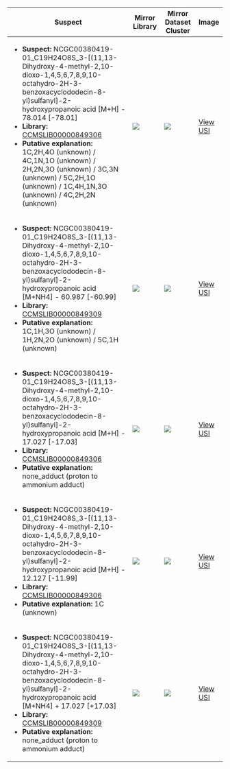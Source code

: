Suspect | Mirror Library | Mirror Dataset Cluster | Image
--- | --- | --- | ---
<ul><li><b>Suspect:</b> NCGC00380419-01_C19H24O8S_3-[(11,13-Dihydroxy-4-methyl-2,10-dioxo-1,4,5,6,7,8,9,10-octahydro-2H-3-benzoxacyclododecin-8-yl)sulfanyl]-2-hydroxypropanoic acid [M+H] -  78.014 [-78.01]</li><li><b>Library:</b> [CCMSLIB00000849306](https://gnps.ucsd.edu/ProteoSAFe/gnpslibraryspectrum.jsp?SpectrumID=CCMSLIB00000849306)</li><li><b>Putative explanation:</b> 1C,2H,4O (unknown) / 4C,1N,1O (unknown) / 2H,2N,3O (unknown) / 3C,3N (unknown) / 5C,2H,1O (unknown) / 1C,4H,1N,3O (unknown) / 4C,2H,2N (unknown)</li></ul> | ![](https://metabolomics-usi.ucsd.edu/svg/mirror?usi1=mzspec:MSV000080554:E8_GE8_01_7915.mzML:scan:547&usi2=mzspec:GNPSLIBRARY:CCMSLIB00000849306&mz_min=50&mz_max=500) | ![](https://metabolomics-usi.ucsd.edu/svg/mirror?usi1=mzspec:MSV000080554:E8_GE8_01_7915.mzML:scan:547&usi2=mzspec:MSV000084314:MSV000080554.mgf:scan:59429&mz_min=50&mz_max=500) | [View USI](https://metabolomics-usi.ucsd.edu/svg/?usi=mzspec:MSV000080554:E8_GE8_01_7915.mzML:scan:547&mz_min=50&mz_max=500)
<ul><li><b>Suspect:</b> NCGC00380419-01_C19H24O8S_3-[(11,13-Dihydroxy-4-methyl-2,10-dioxo-1,4,5,6,7,8,9,10-octahydro-2H-3-benzoxacyclododecin-8-yl)sulfanyl]-2-hydroxypropanoic acid [M+NH4] -  60.987 [-60.99]</li><li><b>Library:</b> [CCMSLIB00000849309](https://gnps.ucsd.edu/ProteoSAFe/gnpslibraryspectrum.jsp?SpectrumID=CCMSLIB00000849309)</li><li><b>Putative explanation:</b> 1C,1H,3O (unknown) / 1H,2N,2O (unknown) / 5C,1H (unknown)</li></ul> | ![](https://metabolomics-usi.ucsd.edu/svg/mirror?usi1=mzspec:MSV000080554:E8_GE8_01_7915.mzML:scan:547&usi2=mzspec:GNPSLIBRARY:CCMSLIB00000849309&mz_min=50&mz_max=500) | ![](https://metabolomics-usi.ucsd.edu/svg/mirror?usi1=mzspec:MSV000080554:E8_GE8_01_7915.mzML:scan:547&usi2=mzspec:MSV000084314:MSV000080554.mgf:scan:60830&mz_min=50&mz_max=500) | [View USI](https://metabolomics-usi.ucsd.edu/svg/?usi=mzspec:MSV000080554:E8_GE8_01_7915.mzML:scan:547&mz_min=50&mz_max=500)
<ul><li><b>Suspect:</b> NCGC00380419-01_C19H24O8S_3-[(11,13-Dihydroxy-4-methyl-2,10-dioxo-1,4,5,6,7,8,9,10-octahydro-2H-3-benzoxacyclododecin-8-yl)sulfanyl]-2-hydroxypropanoic acid [M+H] -  17.027 [-17.03]</li><li><b>Library:</b> [CCMSLIB00000849306](https://gnps.ucsd.edu/ProteoSAFe/gnpslibraryspectrum.jsp?SpectrumID=CCMSLIB00000849306)</li><li><b>Putative explanation:</b> none_adduct (proton to ammonium adduct)</li></ul> | ![](https://metabolomics-usi.ucsd.edu/svg/mirror?usi1=mzspec:MSV000080554:E8_GE8_01_7915.mzML:scan:553&usi2=mzspec:GNPSLIBRARY:CCMSLIB00000849306&mz_min=50&mz_max=500) | ![](https://metabolomics-usi.ucsd.edu/svg/mirror?usi1=mzspec:MSV000080554:E8_GE8_01_7915.mzML:scan:553&usi2=mzspec:MSV000084314:MSV000080554.mgf:scan:59429&mz_min=50&mz_max=500) | [View USI](https://metabolomics-usi.ucsd.edu/svg/?usi=mzspec:MSV000080554:E8_GE8_01_7915.mzML:scan:553&mz_min=50&mz_max=500)
<ul><li><b>Suspect:</b> NCGC00380419-01_C19H24O8S_3-[(11,13-Dihydroxy-4-methyl-2,10-dioxo-1,4,5,6,7,8,9,10-octahydro-2H-3-benzoxacyclododecin-8-yl)sulfanyl]-2-hydroxypropanoic acid [M+H] -  12.127 [-11.99]</li><li><b>Library:</b> [CCMSLIB00000849306](https://gnps.ucsd.edu/ProteoSAFe/gnpslibraryspectrum.jsp?SpectrumID=CCMSLIB00000849306)</li><li><b>Putative explanation:</b> 1C (unknown)</li></ul> | ![](https://metabolomics-usi.ucsd.edu/svg/mirror?usi1=mzspec:MSV000080554:E8_GE8_01_7915.mzML:scan:595&usi2=mzspec:GNPSLIBRARY:CCMSLIB00000849306&mz_min=50&mz_max=500) | ![](https://metabolomics-usi.ucsd.edu/svg/mirror?usi1=mzspec:MSV000080554:E8_GE8_01_7915.mzML:scan:595&usi2=mzspec:MSV000084314:MSV000080554.mgf:scan:59429&mz_min=50&mz_max=500) | [View USI](https://metabolomics-usi.ucsd.edu/svg/?usi=mzspec:MSV000080554:E8_GE8_01_7915.mzML:scan:595&mz_min=50&mz_max=500)
<ul><li><b>Suspect:</b> NCGC00380419-01_C19H24O8S_3-[(11,13-Dihydroxy-4-methyl-2,10-dioxo-1,4,5,6,7,8,9,10-octahydro-2H-3-benzoxacyclododecin-8-yl)sulfanyl]-2-hydroxypropanoic acid [M+NH4] +  17.027 [+17.03]</li><li><b>Library:</b> [CCMSLIB00000849309](https://gnps.ucsd.edu/ProteoSAFe/gnpslibraryspectrum.jsp?SpectrumID=CCMSLIB00000849309)</li><li><b>Putative explanation:</b> none_adduct (proton to ammonium adduct)</li></ul> | ![](https://metabolomics-usi.ucsd.edu/svg/mirror?usi1=mzspec:MSV000080554:E8_GE8_01_7915.mzML:scan:543&usi2=mzspec:GNPSLIBRARY:CCMSLIB00000849309&mz_min=50&mz_max=500) | ![](https://metabolomics-usi.ucsd.edu/svg/mirror?usi1=mzspec:MSV000080554:E8_GE8_01_7915.mzML:scan:543&usi2=mzspec:MSV000084314:MSV000080554.mgf:scan:60830&mz_min=50&mz_max=500) | [View USI](https://metabolomics-usi.ucsd.edu/svg/?usi=mzspec:MSV000080554:E8_GE8_01_7915.mzML:scan:543&mz_min=50&mz_max=500)
